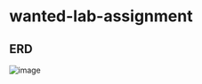# wanted-lab-assignment

## ERD

![image](https://user-images.githubusercontent.com/32446834/140742775-762f9b50-2b0d-4f9d-85f1-dc229d478587.png)
